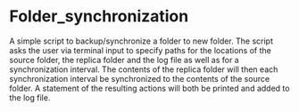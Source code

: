 # Folder_synchronization
A simple script to backup/synchronize a folder to new folder. The script asks the user via terminal input to specify paths for the locations of the source folder, the replica folder and the log file as well as for a synchronization interval. The contents of the replica folder will then each synchronization interval be synchronized to the contents of the source folder. A statement of the resulting actions will both be printed and added to the log file.  
